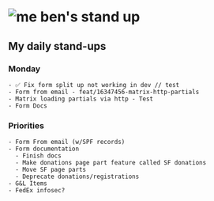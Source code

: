 # ![me](https://avatars2.githubusercontent.com/u/5232044?s=50&v=4) ben's stand up

## My daily stand-ups
    
### Monday
    
    - ✅ Fix form split up not working in dev // test
    - Form from email - feat/16347456-matrix-http-partials
    - Matrix loading partials via http - Test
    - Form Docs
    

### Priorities 
   
    - Form From email (w/SPF records)
    - Form documentation
      - Finish docs
      - Make donations page part feature called SF donations
      - Move SF page parts
      - Deprecate donations/registrations
    - G&L Items
    - FedEx infosec?
      
